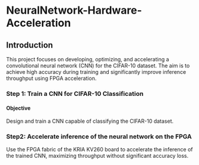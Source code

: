 # NeuralNetwork-Hardware-Acceleration

## Introduction
This project focuses on developing, optimizing, and accelerating a convolutional neural network (CNN) for the CIFAR-10 dataset. The aim is to achieve high accuracy during training and significantly improve inference throughput using FPGA acceleration.

### Step 1: Train a CNN for CIFAR-10 Classification
#### Objective
Design and train a CNN capable of classifying the CIFAR-10 dataset.

### Step2: Accelerate inference of the neural network on the FPGA

Use the FPGA fabric of the KRIA KV260 board to accelerate the inference of the trained CNN, maximizing throughput without significant accuracy loss.
